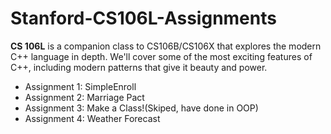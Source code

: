 # Stanford-CS106L-Assignments

**CS 106L** is a companion class to CS106B/CS106X that explores the modern C++ language in depth. We'll cover some of the most exciting features of C++, including modern patterns that give it beauty and power.

- Assignment 1: SimpleEnroll
- Assignment 2: Marriage Pact
- Assignment 3: Make a Class!(Skiped, have done in OOP)
- Assignment 4: Weather Forecast
